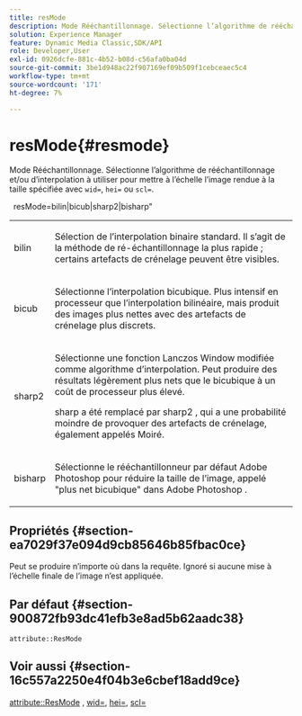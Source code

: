 ```yaml
---
title: resMode
description: Mode Rééchantillonnage. Sélectionne l’algorithme de rééchantillonnage et/ou d’interpolation à utiliser pour mettre à l’échelle l’image rendue à la taille spécifiée par wid=, hei= ou scl=.
solution: Experience Manager
feature: Dynamic Media Classic,SDK/API
role: Developer,User
exl-id: 0926dcfe-881c-4b52-b08d-c56afa0ba04d
source-git-commit: 3be1d948ac22f907169ef09b509f1cebceaec5c4
workflow-type: tm+mt
source-wordcount: '171'
ht-degree: 7%

---
```


# resMode{#resmode}

Mode Rééchantillonnage. Sélectionne l’algorithme de rééchantillonnage et/ou d’interpolation à utiliser pour mettre à l’échelle l’image rendue à la taille spécifiée avec `wid=`, `hei=` ou `scl=`.

` `resMode=bilin|bicub|sharp2|bisharp&quot;

<table id="table_AF954C101B30473FAFE9930C7B694305"> 
 <tbody> 
  <tr> 
   <td colname="col1"> <p> <span class="+ topic/ph pr-d/codeph codeph"> bilin </span> </p> </td> 
   <td colname="col2"> <p>Sélection de l’interpolation binaire standard. Il s’agit de la méthode de ré-échantillonnage la plus rapide ; certains artefacts de crénelage peuvent être visibles. </p> </td> 
  </tr> 
  <tr> 
   <td colname="col1"> <p> <span class="+ topic/ph pr-d/codeph codeph"> bicub </span> </p> </td> 
   <td colname="col2"> <p>Sélectionne l’interpolation bicubique. Plus intensif en processeur que l’interpolation bilinéaire, mais produit des images plus nettes avec des artefacts de crénelage plus discrets. </p> </td> 
  </tr> 
  <tr> 
   <td colname="col1"> <p> <span class="+ topic/ph pr-d/codeph codeph"> sharp2 </span> </p> </td> 
   <td colname="col2"> <p>Sélectionne une fonction Lanczos Window modifiée comme algorithme d’interpolation. Peut produire des résultats légèrement plus nets que le bicubique à un coût de processeur plus élevé. </p> <p> <span class="codeph"> sharp </span> a été remplacé par <span class="codeph"> sharp2 </span>, qui a une probabilité moindre de provoquer des artefacts de crénelage, également appelés Moiré. </p> </td> 
  </tr> 
  <tr> 
   <td colname="col1"> <p> <span class="codeph"> bisharp </span> </p> </td> 
   <td colname="col2"> <p>Sélectionne le rééchantillonneur par défaut <span class="keyword"> Adobe Photoshop </span> pour réduire la taille de l’image, appelé "plus net bicubique" dans <span class="keyword"> Adobe Photoshop </span>. </p> </td> 
  </tr> 
 </tbody> 
</table>

## Propriétés {#section-ea7029f37e094d9cb85646b85fbac0ce}

Peut se produire n’importe où dans la requête. Ignoré si aucune mise à l’échelle finale de l’image n’est appliquée.

## Par défaut {#section-900872fb93dc41efb3e8ad5b62aadc38}

`attribute::ResMode`

## Voir aussi {#section-16c557a2250e4f04b3e6cbef18add9ce}

[attribute::ResMode](../../../../../ir-api/material-cat/image-rendering-api-ref/c-ir-material-catalog/c-ir-attributes-reference/r-ir-cat-resmode.md#reference-fdca7eb6d5104fdeae9d6ac42251db82) , [wid=](../../../../../ir-api/http-protocol/image-rendering-api-ref/c-ir-http-protocol-ref/c-ir-http-protocol-command-reference/r-ir-wid.md#reference-b7e691b0624941168c94b2749ae233ec), [hei=](../../../../../ir-api/http-protocol/image-rendering-api-ref/c-ir-http-protocol-ref/c-ir-http-protocol-command-reference/r-ir-hei.md#reference-1c08f60365a94417a39867c09cac5478), [scl=](../../../../../ir-api/http-protocol/image-rendering-api-ref/c-ir-http-protocol-ref/c-ir-http-protocol-command-reference/r-ir-scl.md#reference-b14b51a6cbe34f0bba42880540592f29)
